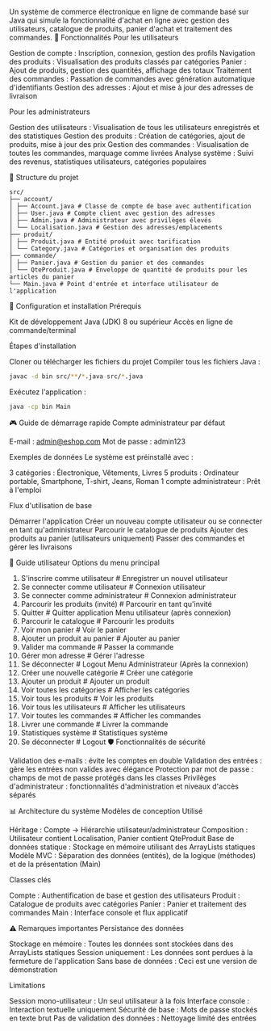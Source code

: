 Un système de commerce électronique en ligne de commande basé sur Java qui simule la fonctionnalité d'achat en ligne avec gestion des utilisateurs, catalogue de produits, panier d'achat et traitement des commandes. 🚀 Fonctionnalités
Pour les utilisateurs

Gestion de compte : Inscription, connexion, gestion des profils
Navigation des produits : Visualisation des produits classés par catégories
Panier : Ajout de produits, gestion des quantités, affichage des totaux
Traitement des commandes : Passation de commandes avec génération automatique d'identifiants
Gestion des adresses : Ajout et mise à jour des adresses de livraison

Pour les administrateurs

Gestion des utilisateurs : Visualisation de tous les utilisateurs enregistrés et des statistiques
Gestion des produits : Création de catégories, ajout de produits, mise à jour des prix
Gestion des commandes : Visualisation de toutes les commandes, marquage comme livrées
Analyse système : Suivi des revenus, statistiques utilisateurs, catégories populaires

📁 Structure du projet
```
src/
├── account/
│ ├── Account.java # Classe de compte de base avec authentification
│ ├── User.java # Compte client avec gestion des adresses
│ ├── Admin.java # Administrateur avec privilèges élevés
│ └── Localisation.java # Gestion des adresses/emplacements
├── produit/
│ ├── Produit.java # Entité produit avec tarification
│ └── Category.java # Catégories et organisation des produits
├── commande/
│ ├── Panier.java # Gestion du panier et des commandes
│ └── QteProduit.java # Enveloppe de quantité de produits pour les articles du panier
└── Main.java # Point d'entrée et interface utilisateur de l'application
```
🔧 Configuration et installation
Prérequis

Kit de développement Java (JDK) 8 ou supérieur
Accès en ligne de commande/terminal

Étapes d'installation

Cloner ou télécharger les fichiers du projet
Compiler tous les fichiers Java :

```bash
javac -d bin src/**/*.java src/*.java
```

Exécutez l'application :
```bash
java -cp bin Main
```

🎮 Guide de démarrage rapide
Compte administrateur par défaut

E-mail : admin@eshop.com
Mot de passe : admin123

Exemples de données
Le système est préinstallé avec :

3 catégories : Électronique, Vêtements, Livres
5 produits : Ordinateur portable, Smartphone, T-shirt, Jeans, Roman
1 compte administrateur : Prêt à l'emploi

Flux d'utilisation de base

Démarrer l'application
Créer un nouveau compte utilisateur ou se connecter en tant qu'administrateur
Parcourir le catalogue de produits
Ajouter des produits au panier (utilisateurs uniquement)
Passer des commandes et gérer les livraisons

📖 Guide utilisateur
Options du menu principal
1. S'inscrire comme utilisateur # Enregistrer un nouvel utilisateur
2. Se connecter comme utilisateur # Connexion utilisateur
3. Se connecter comme administrateur # Connexion administrateur
4. Parcourir les produits (invité) # Parcourir en tant qu'invité
5. Quitter # Quitter application
Menu utilisateur (après connexion)
1. Parcourir le catalogue # Parcourir les produits
2. Voir mon panier # Voir le panier
3. Ajouter un produit au panier # Ajouter au panier
4. Valider ma commande # Passer la commande
5. Gérer mon adresse # Gérer l'adresse
6. Se déconnecter # Logout
Menu Administrateur (Après la connexion)
1. Créer une nouvelle catégorie # Créer une catégorie
2. Ajouter un produit # Ajouter un produit
3. Voir toutes les catégories # Afficher les catégories
4. Voir tous les produits # Voir les produits
5. Voir tous les utilisateurs # Afficher les utilisateurs
6. Voir toutes les commandes # Afficher les commandes
7. Livrer une commande # Livrer la commande
8. Statistiques système # Statistiques système
9. Se déconnecter # Logout
🛡️ Fonctionnalités de sécurité

Validation des e-mails : évite les comptes en double
Validation des entrées : gère les entrées non valides avec élégance
Protection par mot de passe : champs de mot de passe protégés dans les classes
Privilèges d'administrateur : fonctionnalités d'administration et niveaux d'accès séparés

📊 Architecture du système
Modèles de conception Utilisé

Héritage : Compte → Hiérarchie utilisateur/administrateur
Composition : Utilisateur contient Localisation, Panier contient QteProduit
Base de données statique : Stockage en mémoire utilisant des ArrayLists statiques
Modèle MVC : Séparation des données (entités), de la logique (méthodes) et de la présentation (Main)

Classes clés

Compte : Authentification de base et gestion des utilisateurs
Produit : Catalogue de produits avec catégories
Panier : Panier et traitement des commandes
Main : Interface console et flux applicatif

⚠️ Remarques importantes
Persistance des données

Stockage en mémoire : Toutes les données sont stockées dans des ArrayLists statiques
Session uniquement : Les données sont perdues à la fermeture de l'application
Sans base de données : Ceci est une version de démonstration

Limitations

Session mono-utilisateur : Un seul utilisateur à la fois
Interface console : Interaction textuelle uniquement
Sécurité de base : Mots de passe stockés en texte brut
Pas de validation des données : Nettoyage limité des entrées
